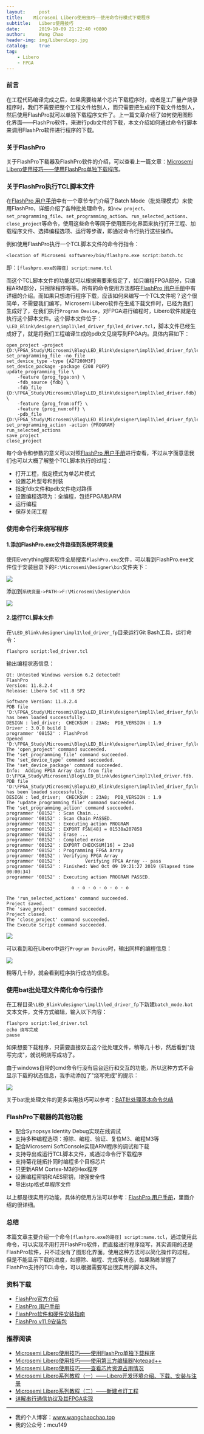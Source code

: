 ```yaml
---
layout:     post
title:    Microsemi Libero使用技巧——使用命令行模式下载程序
subtitle:	Libero使用技巧
date:       2019-10-09 21:22:40 +0800
author:     Wang Chao
header-img: img/LiberoLogo.jpg
catalog:    true
tag:
    - Libero
    - FPGA
---
```


### 前言

在工程代码编译完成之后，如果需要给某个芯片下载程序时，或者是工厂量产烧录程序时，我们不需要把整个工程文件给别人，而只需要把生成的下载文件给别人，然后使用FlashPro就可以单独下载程序文件了。上一篇文章介绍了如何使用图形化界面——FlashPro软件，来进行pdb文件的下载，本文介绍如何通过命令行脚本来调用FlashPro软件进行程序的下载。

### 关于FlashPro

关于FlashPro下载器及FlashPro软件的介绍，可以查看上一篇文章：[Microsemi Libero使用技巧——使用FlashPro单独下载程序](http://www.wangchaochao.top/2019/10/01/Libero-Skil-3/)。

### 关于FlashPro执行TCL脚本文件

在[FlashPro 用户手册](http://coredocs.s3.amazonaws.com/Libero/11_8_0/Tool/flashpro_ug.pdf)中有一个章节专门介绍了Batch Mode（批处理模式）来使用FlashPro，详细介绍了各种批处理命令，如`new project`、`set_programming_file`、`set_programming_action`、`run_selected_actions`、`close_project`等命令，使用这些命令等同于使用图形化界面来执行打开工程、加载程序文件、选择编程选项、运行等步骤，即通过命令行执行这些操作。

例如使用FlashPro执行一个TCL脚本文件的命令行指令：

`<location of Microsemi software>/bin/flashpro.exe script:batch.tc`

即：`[flashpro.exe的路径] script:name.tcl`

而这个TCL脚本文件的功能就可以根据需要来指定了，如只编程FPGA部分，只编程ARM部分，只擦除程序等等。所有的命令使用方法都在[FlashPro 用户手册](http://coredocs.s3.amazonaws.com/Libero/11_8_0/Tool/flashpro_ug.pdf)中有详细的介绍。而如果只想进行程序下载，应该如何来编写一个TCL文件呢？这个很简单，不需要我们编写，Microsemi Libero软件在生成下载文件时，已经为我们生成好了，在我们执行`Program Device`，对FPGA进行编程时，Libero软件就是在执行这个脚本文件。这个脚本文件位于：`\LED_Blink\designer\impl1\led_driver_fp\led_driver.tcl`，脚本文件已经生成好了，就是将我们工程编译生成的pdb文见烧写到FPGA内。具体内容如下：

    open_project -project {D:\FPGA_Study\Microsemi\Blog\LED_Blink\designer\impl1\led_driver_fp\led_driver.pro}
    set_programming_file -no_file
    set_device_type -type {A2F200M3F}
    set_device_package -package {208 PQFP}
    update_programming_file \
        -feature {prog_fpga:on} \
        -fdb_source {fdb} \
        -fdb_file {D:\FPGA_Study\Microsemi\Blog\LED_Blink\designer\impl1\led_driver.fdb} \
        -feature {prog_from:off} \
        -feature {prog_nvm:off} \
        -pdb_file {D:\FPGA_Study\Microsemi\Blog\LED_Blink\designer\impl1\led_driver_fp\led_driver.pdb}
    set_programming_action -action {PROGRAM}
    run_selected_actions
    save_project
    close_project

每个命令和参数的意义可以对照[FlashPro 用户手册](http://coredocs.s3.amazonaws.com/Libero/11_8_0/Tool/flashpro_ug.pdf)进行查看，不过从字面意思我们也可以大概了解整个TCL脚本执行的过程：

- 打开工程，指定模式为单芯片模式
- 设置芯片型号和封装
- 指定fdb文件和pdb文件绝对路径
- 设置编程选项为：全编程，包括FPGA和ARM
- 运行编程
- 保存关闭工程

### 使用命令行来烧写程序

#### 1.添加FlashPro.exe文件路径到系统环境变量

使用Everything搜索软件全局搜索`FlashPro.exe`文件，可以看到FlashPro.exe文件位于安装目录下的`F:\Microsemi\Designer\bin`文件夹下：

![](https://wcc-blog.oss-cn-beijing.aliyuncs.com/Libero/Libero_Skil/fp_location.jpg)

添加到`系统变量->PATH->F:\Microsemi\Designer\bin`

![](https://wcc-blog.oss-cn-beijing.aliyuncs.com/Libero/Libero_Skil/path_fp_location.jpg)

#### 2.运行TCL脚本文件

在`\LED_Blink\designer\impl1\led_driver_fp`目录运行Git Bash工具，运行命令：

    flashpro script:led_driver.tcl

输出编程状态信息：

    Qt: Untested Windows version 6.2 detected!
    FlashPro
    Version: 11.8.2.4
    Release: Libero SoC v11.8 SP2
    
    Software Version: 11.8.2.4
    PDB file 'D:\FPGA_Study\Microsemi\Blog\LED_Blink\designer\impl1\led_driver_fp\led_driver.pdb' has been loaded successfully.
    DESIGN : led_driver;  CHECKSUM : 23A8;  PDB_VERSION : 1.9
    Driver : 3.0.0 build 1
    programmer '08152' : FlashPro4
    Opened 'D:\FPGA_Study\Microsemi\Blog\LED_Blink\designer\impl1\led_driver_fp\led_driver.pro'
    The 'open_project' command succeeded.
    The 'set_programming_file' command succeeded.
    The 'set_device_type' command succeeded.
    The 'set_device_package' command succeeded.
    Info:  Adding FPGA Array data from file D:\FPGA_Study\Microsemi\Blog\LED_Blink\designer\impl1\led_driver.fdb.
    PDB file 'D:\FPGA_Study\Microsemi\Blog\LED_Blink\designer\impl1\led_driver_fp\led_driver.pdb' has been loaded successfully.
    DESIGN : led_driver;  CHECKSUM : 23A8;  PDB_VERSION : 1.9
    The 'update_programming_file' command succeeded.
    The 'set_programming_action' command succeeded.
    programmer '08152' : Scan Chain...
    programmer '08152' : Scan Chain PASSED.
    programmer '08152' : Executing action PROGRAM
    programmer '08152' : EXPORT FSN[48] = 01538a207858
    programmer '08152' : Erase ...
    programmer '08152' : Completed erase
    programmer '08152' : EXPORT CHECKSUM[16] = 23a8
    programmer '08152' : Programming FPGA Array
    programmer '08152' : Verifying FPGA Array
    programmer '08152' :         Verifying FPGA Array -- pass
    programmer '08152' : Finished: Wed Oct 09 19:21:27 2019 (Elapsed time 00:00:34)
    programmer '08152' : Executing action PROGRAM PASSED.
    
                            o - o - o - o - o - o
    
    The 'run_selected_actions' command succeeded.
    Project saved.
    The 'save_project' command succeeded.
    Project closed.
    The 'close_project' command succeeded.
    The Execute Script command succeeded.

![](https://wcc-blog.oss-cn-beijing.aliyuncs.com/Libero/Libero_Skil/git_program_succeeded.jpg)

可以看到和在Libero中运行`Program Device`时，输出同样的编程信息：

![](https://wcc-blog.oss-cn-beijing.aliyuncs.com/Libero/Libero_Skil/libero_program_succeeded.jpg)

稍等几十秒，就会看到程序执行成功的信息。

### 使用bat批处理文件简化命令行操作

在工程目录`\LED_Blink\designer\impl1\led_driver_fp`下新建`batch_mode.bat`文本文件，文件方式编辑，输入以下内容：

	flashpro script:led_driver.tcl
	echo 烧写完成
	pause

如果想要下载程序，只需要直接双击这个批处理文件，稍等几十秒，然后看到"烧写完成"，就说明烧写成功了。

由于windows自带的cmd命令行没有后台运行和交互的功能，所以这种方式不会显示下载的状态信息，我手动添加了"烧写完成"的提示：

![](https://wcc-blog.oss-cn-beijing.aliyuncs.com/Libero/Libero_Skil/bat_mode_program.jpg)

关于bat批处理文件的更多实用技巧可以参考：[BAT批处理基本命令总结](http://www.wangchaochao.top/2018/11/07/BatCmd/)

### FlashPro下载器的其他功能

- 配合Synopsys Identity Debug实现在线调试
- 支持多种编程选项：擦除、编程、验证、复位M3、编程M3等
- 配合Microsemi SoftConsole实现ARM程序的调试和下载
- 支持导出或运行TCL脚本文件，或通过命令行下载程序
- 支持菊花链拓扑同时编程多个目标芯片
- 只更新ARM Cortex-M3的Hex程序
- 设置编程密钥和AES密钥，增强安全性
- 导出stp格式单程序文件

以上都是很实用的功能，具体的使用方法可以参考：[FlashPro 用户手册](http://coredocs.s3.amazonaws.com/Libero/11_8_0/Tool/flashpro_ug.pdf)，里面介绍的很详细。

### 总结

本篇文章主要介绍一个命令`[flashpro.exe的路径] script:name.tcl`，通过使用此命令，可以实现不用打开FlashPro软件，而直接进行程序烧写，其实调用的还是FlashPro软件，只不过没有了图形化界面。使用这种方法可以简化操作的过程，但是不能显示下载的进度，如擦除、编程、完成等状态，如果熟练掌握了FlashPro支持的TCL命令，可以根据需要写出很实用的脚本文件。

### 资料下载

- [FlashPro官方介绍](https://www.microsemi.com/product-directory/programming/4977-flashpro#overview)
- [FlashPro 用户手册](http://coredocs.s3.amazonaws.com/Libero/11_8_0/Tool/flashpro_ug.pdf)
- [FlashPro软件和硬件安装指南](https://www.microsemi.com/document-portal/doc_download/130807-flashpro-software-and-hardware-installation-guide)
- [FlashPro v11.9安装包](http://download-soc.microsemi.com/FPGA/v11.9/Program_Debug_v11.9_win.exe)

### 推荐阅读

- [Microsemi Libero使用技巧——使用FlashPro单独下载程序](http://www.wangchaochao.top/2019/10/01/Libero-Skil-3/)
- [Microsemi Libero使用技巧——使用第三方编辑器Notepad++](http://www.wangchaochao.top/2019/09/30/Libero-Skil-2/)
- [Microsemi Libero使用技巧——查看芯片资源占用情况](http://www.wangchaochao.top/2019/09/30/Libero-Skil-1/)
- [Microsemi Libero系列教程（一）——Libero开发环境介绍、下载、安装与注册](http://www.wangchaochao.top/2019/05/23/Libero-1/)
- [Microsemi Libero系列教程（二）——新建点灯工程](http://www.wangchaochao.top/2019/09/29/Libero-2/)
- [详解串行通信协议及其FPGA实现](http://www.wangchaochao.top/2019/08/23/UART-Simple/)

----

- 我的个人博客：www.wangchaochao.top
- 我的公众号：mcu149

